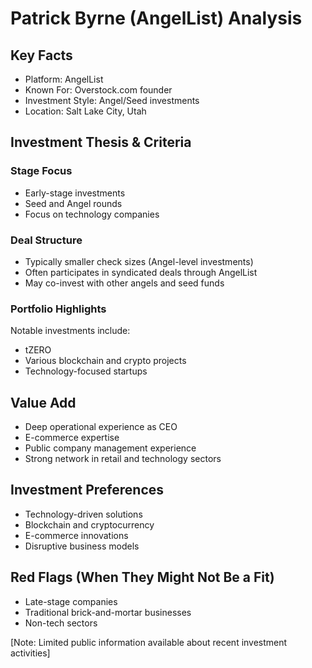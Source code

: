 # Patrick Byrne (AngelList) Analysis

## Key Facts
- Platform: AngelList
- Known For: Overstock.com founder
- Investment Style: Angel/Seed investments
- Location: Salt Lake City, Utah

## Investment Thesis & Criteria

### Stage Focus
- Early-stage investments
- Seed and Angel rounds
- Focus on technology companies

### Deal Structure
- Typically smaller check sizes (Angel-level investments)
- Often participates in syndicated deals through AngelList
- May co-invest with other angels and seed funds

### Portfolio Highlights
Notable investments include:
- tZERO
- Various blockchain and crypto projects
- Technology-focused startups

## Value Add
- Deep operational experience as CEO
- E-commerce expertise
- Public company management experience
- Strong network in retail and technology sectors

## Investment Preferences
- Technology-driven solutions
- Blockchain and cryptocurrency
- E-commerce innovations
- Disruptive business models

## Red Flags (When They Might Not Be a Fit)
- Late-stage companies
- Traditional brick-and-mortar businesses
- Non-tech sectors

[Note: Limited public information available about recent investment activities] 